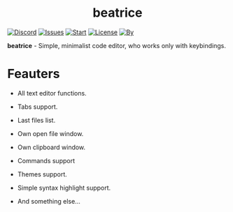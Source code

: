 <h1 align="center">beatrice</h1> 

[![Discord](https://img.shields.io/discord/682240305235624014?color=blue&label=Discord&logo=discord)](https://discord.gg/naGkzRN)
[![Issues](https://img.shields.io/github/issues/loliconshik3/beatrice)](https://github.com/loliconshik3/beatrice/issues)
[![Start](https://img.shields.io/github/stars/loliconshik3/beatrice)](https://github.com/loliconshik3/beatrice/stargazers)
[![License](https://img.shields.io/github/license/loliconshik3/beatrice)](https://github.com/loliconshik3/beatrice/blob/main/LICENSE)
[![By](https://img.shields.io/badge/by-loliconshik3-informational)](https://github.com/loliconshik3)

**beatrice** - Simple, minimalist code editor, who works only with keybindings. 

# Feauters 

* All text editor functions. 

* Tabs support. 

* Last files list. 

* Own open file window. 

* Own clipboard window. 

* Commands support 

* Themes support. 

* Simple syntax highlight support. 

* And something else...